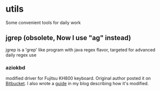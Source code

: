 # utils
Some convenient tools for daily work

## jgrep (obsolete, Now I use "ag" instead)
jgrep is a 'grep' like program with java regex flavor, targeted for advanced daily regex use

### aziokbd
modified driver for Fujitsu KH800 keyboard. Original author posted it on [Bitbucket](https://bitbucket.org/Swoogan/aziokbd).
I also wrote a [guide](http://cfig.github.io/2015/09/22/linux-keyboard-driver/) in my blog describing how it's modified.

